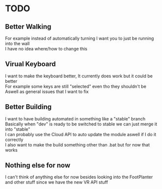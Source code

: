 # TODO

## Better Walking

For example instead of automatically turning I want you to just be running into the wall<br>
I have no idea where/how to change this

## Virual Keyboard

I want to make the keyboard better, It currently does work but it could be better<br>
For example some keys are still "selected" even tho they shouldn't be<br>
Aswell as general issues that I want to fix

## Better Building

I want to have building automated in something like a "stable" branch<br>
Basically when "dev" is ready to be switched to stable we can just merge it into "stable"<br>
I can probably use the Cloud API to auto update the module aswell if I do it correctly<br>
I also want to make the build something other than .bat but for now that works

## Nothing else for now

I can't think of anything else for now besides looking into the FootPlanter and other stuff
since we have the new VR API stuff
